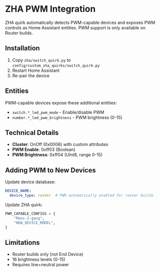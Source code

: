 # ZHA PWM Integration

ZHA quirk automatically detects PWM-capable devices and exposes PWM controls as Home Assistant entities. PWM support is only available on Router builds.

## Installation

1. Copy `zha/switch_quirk.py` to `config/custom_zha_quirks/switch_quirk.py`
2. Restart Home Assistant
3. Re-pair the device

## Entities

PWM-capable devices expose these additional entities:
- `switch.*_led_pwm_mode` - Enable/disable PWM
- `number.*_led_pwm_brightness` - PWM brightness (0-15)

## Technical Details

- **Cluster**: OnOff (0x0006) with custom attributes
- **PWM Enable**: 0xff03 (Boolean)
- **PWM Brightness**: 0xff04 (UInt8, range 0-15)

## Adding PWM to New Devices

Update device database:
```yaml
DEVICE_NAME:
  device_type: router  # PWM automatically enabled for router builds
```

Update ZHA quirk:
```python
PWM_CAPABLE_CONFIGS = {
    "Moes-2-gang",
    "NEW_DEVICE_MODEL",
}
```

## Limitations

- Router builds only (not End Device)
- 16 brightness levels (0-15)
- Requires line+neutral power